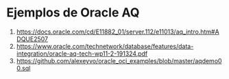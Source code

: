 
# Ejemplos de Oracle AQ

1. https://docs.oracle.com/cd/E11882_01/server.112/e11013/aq_intro.htm#ADQUE2507
2. https://www.oracle.com/technetwork/database/features/data-integration/oracle-aq-tech-wp11-2-191324.pdf
3. https://github.com/alexeyvo/oracle_oci_examples/blob/master/aqdemo00.sql

